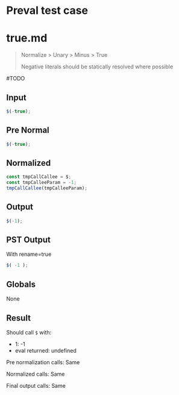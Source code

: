 # Preval test case

# true.md

> Normalize > Unary > Minus > True
>
> Negative literals should be statically resolved where possible

#TODO

## Input

`````js filename=intro
$(-true);
`````

## Pre Normal


`````js filename=intro
$(-true);
`````

## Normalized


`````js filename=intro
const tmpCallCallee = $;
const tmpCalleeParam = -1;
tmpCallCallee(tmpCalleeParam);
`````

## Output


`````js filename=intro
$(-1);
`````

## PST Output

With rename=true

`````js filename=intro
$( -1 );
`````

## Globals

None

## Result

Should call `$` with:
 - 1: -1
 - eval returned: undefined

Pre normalization calls: Same

Normalized calls: Same

Final output calls: Same
